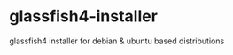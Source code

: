 glassfish4-installer
====================

glassfish4 installer for debian &amp; ubuntu based distributions
